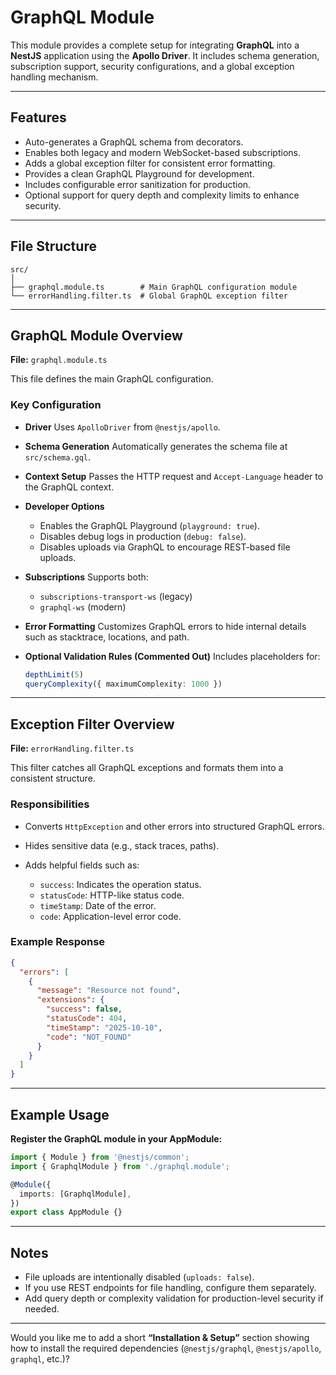 

# GraphQL Module

This module provides a complete setup for integrating **GraphQL** into a **NestJS** application using the **Apollo Driver**.
It includes schema generation, subscription support, security configurations, and a global exception handling mechanism.

---

## Features

* Auto-generates a GraphQL schema from decorators.
* Enables both legacy and modern WebSocket-based subscriptions.
* Adds a global exception filter for consistent error formatting.
* Provides a clean GraphQL Playground for development.
* Includes configurable error sanitization for production.
* Optional support for query depth and complexity limits to enhance security.

---

## File Structure

```
src/
│
├── graphql.module.ts        # Main GraphQL configuration module
└── errorHandling.filter.ts  # Global GraphQL exception filter
```

---

## GraphQL Module Overview

**File:** `graphql.module.ts`

This file defines the main GraphQL configuration.

### Key Configuration

* **Driver**
  Uses `ApolloDriver` from `@nestjs/apollo`.

* **Schema Generation**
  Automatically generates the schema file at `src/schema.gql`.

* **Context Setup**
  Passes the HTTP request and `Accept-Language` header to the GraphQL context.

* **Developer Options**

  * Enables the GraphQL Playground (`playground: true`).
  * Disables debug logs in production (`debug: false`).
  * Disables uploads via GraphQL to encourage REST-based file uploads.

* **Subscriptions**
  Supports both:

  * `subscriptions-transport-ws` (legacy)
  * `graphql-ws` (modern)

* **Error Formatting**
  Customizes GraphQL errors to hide internal details such as stacktrace, locations, and path.

* **Optional Validation Rules (Commented Out)**
  Includes placeholders for:

  ```ts
  depthLimit(5)
  queryComplexity({ maximumComplexity: 1000 })
  ```

---

## Exception Filter Overview

**File:** `errorHandling.filter.ts`

This filter catches all GraphQL exceptions and formats them into a consistent structure.

### Responsibilities

* Converts `HttpException` and other errors into structured GraphQL errors.
* Hides sensitive data (e.g., stack traces, paths).
* Adds helpful fields such as:

  * `success`: Indicates the operation status.
  * `statusCode`: HTTP-like status code.
  * `timeStamp`: Date of the error.
  * `code`: Application-level error code.

### Example Response

```json
{
  "errors": [
    {
      "message": "Resource not found",
      "extensions": {
        "success": false,
        "statusCode": 404,
        "timeStamp": "2025-10-10",
        "code": "NOT_FOUND"
      }
    }
  ]
}
```

---

## Example Usage

**Register the GraphQL module in your AppModule:**

```ts
import { Module } from '@nestjs/common';
import { GraphqlModule } from './graphql.module';

@Module({
  imports: [GraphqlModule],
})
export class AppModule {}
```

---

## Notes

* File uploads are intentionally disabled (`uploads: false`).
* If you use REST endpoints for file handling, configure them separately.
* Add query depth or complexity validation for production-level security if needed.

---

Would you like me to add a short **“Installation & Setup”** section showing how to install the required dependencies (`@nestjs/graphql`, `@nestjs/apollo`, `graphql`, etc.)?
